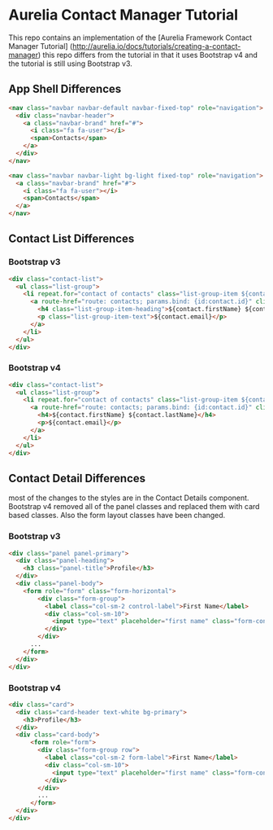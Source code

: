 # Aurelia Contact Manager Tutorial

This repo contains an implementation of the [Aurelia Framework Contact Manager Tutorial] (http://aurelia.io/docs/tutorials/creating-a-contact-manager) this repo differs from the tutorial in that it uses Bootstrap v4 and the tutorial is still using Bootstrap v3.

## App Shell Differences
```html
<nav class="navbar navbar-default navbar-fixed-top" role="navigation">
  <div class="navbar-header">
    <a class="navbar-brand" href="#">
      <i class="fa fa-user"></i>
      <span>Contacts</span>
    </a>
  </div>
</nav>
```

```html
<nav class="navbar navbar-light bg-light fixed-top" role="navigation">
  <a class="navbar-brand" href="#">
    <i class="fa fa-user"></i>
    <span>Contacts</span>
  </a>
</nav>
``` 
## Contact List Differences 

### Bootstrap v3

```html
<div class="contact-list">
  <ul class="list-group">
    <li repeat.for="contact of contacts" class="list-group-item ${contact.id === $parent.selectedId ? 'active' : ''}">
      <a route-href="route: contacts; params.bind: {id:contact.id}" click.delegate="$parent.select(contact)">
        <h4 class="list-group-item-heading">${contact.firstName} ${contact.lastName}</h4>
        <p class="list-group-item-text">${contact.email}</p>
      </a>
    </li>
  </ul>
</div>
```
### Bootstrap v4

```html
<div class="contact-list">
  <ul class="list-group">
    <li repeat.for="contact of contacts" class="list-group-item ${contact.id === $parent.selectedId ? 'active' : ''}">
      <a route-href="route: contacts; params.bind: {id:contact.id}" click.delegate="$parent.select(contact)">
        <h4>${contact.firstName} ${contact.lastName}</h4>
        <p>${contact.email}</p>
      </a>
    </li>
  </ul>
</div>
```

## Contact Detail Differences

most of the changes to the styles are in the Contact Details component. Bootstrap v4 removed all of the panel classes
and replaced them with card based classes. Also the form layout classes have been changed.

### Bootstrap v3

```html
<div class="panel panel-primary">
  <div class="panel-heading">
    <h3 class="panel-title">Profile</h3>
  </div>
  <div class="panel-body">
    <form role="form" class="form-horizontal">
        <div class="form-group">
          <label class="col-sm-2 control-label">First Name</label>
          <div class="col-sm-10">
            <input type="text" placeholder="first name" class="form-control" value.bind="contact.firstName">
          </div>
        </div>
      ...
    </form>
  </div>
</div>
```
### Bootstrap v4

```html
<div class="card">
  <div class="card-header text-white bg-primary">
    <h3>Profile</h3>
  </div>
  <div class="card-body">
      <form role="form">
        <div class="form-group row">
          <label class="col-sm-2 form-label">First Name</label>
          <div class="col-sm-10">
            <input type="text" placeholder="first name" class="form-control" value.bind="contact.firstName">
          </div>
        </div>
        ...
      </form>
  </div>
</div>
```
